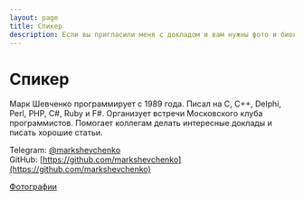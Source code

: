 ```yaml
---
layout: page
title: Спикер
description: Если вы пригласили меня с докладом и вам нужны фото и биография.
---
```


# Спикер

Марк Шевченко программирует с 1989 года. Писал на C, C++, Delphi, Perl, PHP, C#, Ruby и F#. Организует встречи Московского клуба программистов. Помогает коллегам делать интересные доклады и писать хорошие статьи.

Telegram: [@markshevchenko](https://t.me/markshevchenko)<br />
GitHub: [https://github.com/markshevchenko](https://github.com/markshevchenko)<br />

[Фотографии](https://disk.yandex.ru/a/yLvEikyVqxydbA)